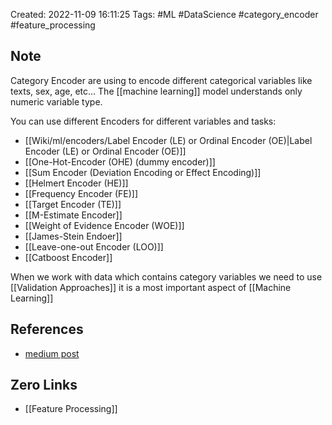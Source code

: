 Created: 2022-11-09 16:11:25
Tags: #ML #DataScience #category_encoder #feature_processing

## Note
Category Encoder are using to encode different categorical variables like texts, sex, age, etc...
The [[machine learning]] model understands only numeric variable type.

You can use different Encoders for different variables and tasks:
- [[Wiki/ml/encoders/Label Encoder (LE) or Ordinal Encoder (OE)|Label Encoder (LE) or Ordinal Encoder (OE)]]
- [[One-Hot-Encoder (OHE) (dummy encoder)]]
- [[Sum Encoder (Deviation Encoding or Effect Encoding)]]
- [[Helmert Encoder (HE)]]
- [[Frequency Encoder (FE)]]
- [[Target Encoder (TE)]]
- [[M-Estimate Encoder]]
- [[Weight of Evidence Encoder (WOE)]]
- [[James-Stein Endoer]]
- [[Leave-one-out Encoder (LOO)]]
- [[Catboost Encoder]]

When we work with data which contains category variables we need to use [[Validation Approaches]] it is a most important aspect of [[Machine Learning]]

## References
- [medium post](https://towardsdatascience.com/benchmarking-categorical-encoders-9c322bd77ee8)

## Zero Links
- [[Feature Processing]]